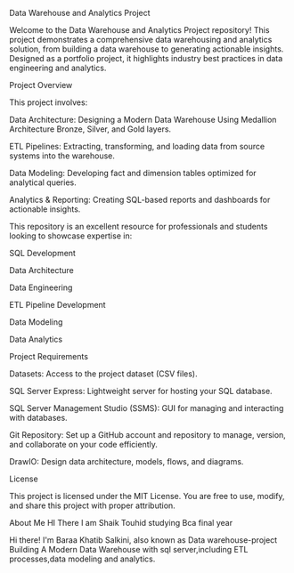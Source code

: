 Data Warehouse and Analytics Project

Welcome to the Data Warehouse and Analytics Project repository!
This project demonstrates a comprehensive data warehousing and analytics solution, from building a data warehouse to generating actionable insights. Designed as a portfolio project, it highlights industry best practices in data engineering and analytics.

Project Overview

This project involves:

Data Architecture: Designing a Modern Data Warehouse Using Medallion Architecture Bronze, Silver, and Gold layers.

ETL Pipelines: Extracting, transforming, and loading data from source systems into the warehouse.

Data Modeling: Developing fact and dimension tables optimized for analytical queries.

Analytics & Reporting: Creating SQL-based reports and dashboards for actionable insights.

This repository is an excellent resource for professionals and students looking to showcase expertise in:

SQL Development

Data Architecture

Data Engineering

ETL Pipeline Development

Data Modeling

Data Analytics

Project Requirements

Datasets: Access to the project dataset (CSV files).

SQL Server Express: Lightweight server for hosting your SQL database.

SQL Server Management Studio (SSMS): GUI for managing and interacting with databases.

Git Repository: Set up a GitHub account and repository to manage, version, and collaborate on your code efficiently.

DrawIO: Design data architecture, models, flows, and diagrams.

License

This project is licensed under the MIT License. You are free to use, modify, and share this project with proper attribution.

About Me
HI There I am Shaik Touhid studying Bca final year

Hi there! I'm Baraa Khatib Salkini, also known as Data warehouse-project
Building A Modern Data Warehouse with sql server,including ETL processes,data modeling and analytics.
